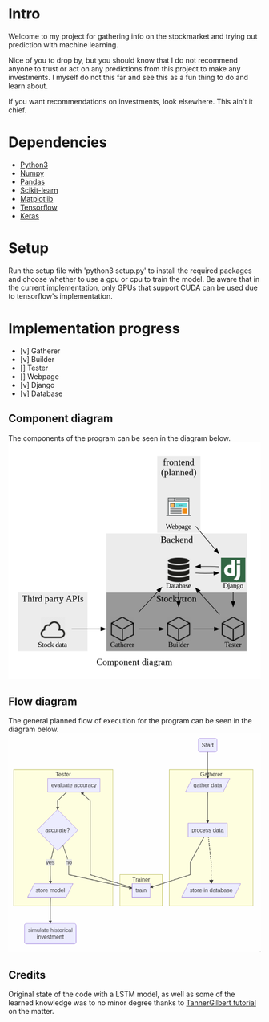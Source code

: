 # Intro
Welcome to my project for gathering info on the stockmarket and trying out
prediction with machine learning.

Nice of you to drop by, but you should know that I do not recommend anyone to
trust or act on any predictions from this project to make any investments. I myself do not
this far and see this as a fun thing to do and learn about.

If you want recommendations on investments, look elsewhere. This ain't it chief.

# Dependencies
- [Python3](https://www.python.org/)
- [Numpy](https://pypi.org/project/numpy/)
- [Pandas](https://pypi.org/project/pandas/)
- [Scikit-learn](https://pypi.org/project/scikit-learn/)
- [Matplotlib](https://pypi.org/project/matplotlib/)
- [Tensorflow](https://pypi.org/project/tensorflow/)
- [Keras](https://pypi.org/project/Keras/)

# Setup
Run the setup file with 'python3 setup.py' to install the required packages and
choose whether to use a gpu or cpu to train the model.
Be aware that in the current implementation, only GPUs that support CUDA can be
used due to tensorflow's implementation.

# Implementation progress
- [v] Gatherer
- [v] Builder
- [] Tester
- [] Webpage
- [v] Django
- [v] Database

## Component diagram
The components of the program can be seen in the diagram below.
![Component diagram](pictures/components.png)

## Flow diagram
The general planned flow of execution for the program can be seen in the diagram
below.
![Flow diagram](pictures/flow.png)

## Credits
Original state of the code with a LSTM model, as well as some of the learned knowledge was to no minor
degree thanks to [TannerGilbert tutorial](https://github.com/TannerGilbert/Tutorials) on the matter.
